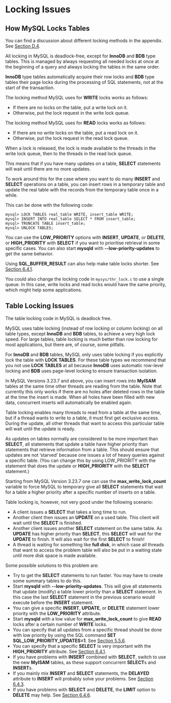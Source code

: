 # Locking Issues

## How MySQL Locks Tables

You can find a discussion about different locking methods in the appendix. See [Section D.4](https://www.oreilly.com/library/view/mysql-reference-manual/0596002653/apds04.html).

All locking in MySQL is deadlock-free, except for **InnoDB** and **BDB** type tables. This is managed by always requesting all needed locks at once at the beginning of a query and always locking the tables in the same order.

**InnoDB** type tables automatically acquire their row locks and **BDB** type tables their page locks during the processing of SQL statements, not at the start of the transaction.

The locking method MySQL uses for **WRITE** locks works as follows:

- If there are no locks on the table, put a write lock on it.
- Otherwise, put the lock request in the write lock queue.

The locking method MySQL uses for **READ** locks works as follows:

- If there are no write locks on the table, put a read lock on it.
- Otherwise, put the lock request in the read lock queue.

When a lock is released, the lock is made available to the threads in the write lock queue, then to the threads in the read lock queue.

This means that if you have many updates on a table, **SELECT** statements will wait until there are no more updates.

To work around this for the case where you want to do many **INSERT** and **SELECT** operations on a table, you can insert rows in a temporary table and update the real table with the records from the temporary table once in a while.

This can be done with the following code:

```
mysql> LOCK TABLES real_table WRITE, insert_table WRITE;
mysql> INSERT INTO real_table SELECT * FROM insert_table;
mysql> TRUNCATE TABLE insert_table;
mysql> UNLOCK TABLES;
```

You can use the **LOW_PRIORITY** options with  **INSERT**, **UPDATE**,  or **DELETE**, or **HIGH_PRIORITY** with **SELECT** if you want to prioritise retrieval in some specific cases.  You can also start **mysqld** with **--low-priority-updates** to get the same behavior.

Using **SQL_BUFFER_RESULT** can also help make table locks shorter. See [Section 6.4.1](https://www.oreilly.com/library/view/mysql-reference-manual/0596002653/ch06s04.html#mysqlref-CHP-6-SECT-4.1).

You could also change the locking code in `mysys/thr_lock.c` to use a single queue.  In this case, write locks and read locks would have the same priority, which might help some applications.

## Table Locking Issues

The table locking code in MySQL is deadlock free.

MySQL uses table locking (instead of row locking or column locking) on all table types, except **InnoDB** and **BDB** tables, to achieve a very high lock speed.  For large tables, table locking is much better than row locking for most applications, but there are, of course, some pitfalls.

For **InnoDB** and **BDB** tables, MySQL only uses table locking if you explicitly lock the table with **LOCK TABLES**. For these table types we recommend that you not use **LOCK TABLES** at all because **InnoDB** uses automatic row-level locking and **BDB** uses page-level locking to ensure transaction isolation.

In MySQL Versions 3.23.7 and above, you can insert rows into **MyISAM** tables at the same time other threads are reading from the table.  Note that currently this only works if there are no holes after deleted rows in the table at the time the insert is made. When all holes have been filled with new data, concurrent inserts will automatically be enabled again.

Table locking enables many threads to read from a table at the same time, but if a thread wants to write to a table, it must first get exclusive access.  During the update, all other threads that want to access this particular table will wait until the update is ready.

As updates on tables normally are considered to be more important than **SELECT**, all statements that update a table have higher priority than statements that retrieve information from a table. This should ensure that updates are not ‘starved’ because one issues a lot of heavy queries against a specific table. (You can change this by using LOW_PRIORITY with the statement that does the update or **HIGH_PRIORITY** with the **SELECT** statement.)

Starting from MySQL Version 3.23.7 one can use the **max_write_lock_count** variable to force MySQL to temporary give all **SELECT** statements that wait  for a table a higher priority after a specific number of inserts on a table.

Table locking is, however, not very good under the following scenario:

- A client issues a **SELECT** that takes a long time to run.
- Another client then issues an **UPDATE** on a used table. This client will wait until the **SELECT** is finished.
- Another client issues another **SELECT** statement on the same table. As **UPDATE** has higher priority than **SELECT**, this **SELECT** will wait for the **UPDATE** to finish.  It will also wait for the first **SELECT** to finish!
- A thread is waiting for something like **full disk**, in which case all threads that want to access the problem table will also be put in a waiting state until more disk space is made available.

Some possible solutions to this problem are:

- Try to get the **SELECT** statements to run faster. You may have to create some summary tables to do this.
- Start **mysqld** with **--low-priority-updates**.  This will give all statements that update (modify) a table lower priority than a **SELECT** statement. In this case the last **SELECT** statement in the previous scenario would execute before the **INSERT** statement.
- You can give a specific **INSERT**, **UPDATE**, or **DELETE** statement lower priority with the **LOW_PRIORITY** attribute.
- Start **mysqld** with a low value for **max_write_lock_count** to give **READ** locks after a certain number of **WRITE** locks.
- You can specify that all updates from a specific thread should be done with low priority by using the SQL command **SET SQL_LOW_PRIORITY_UPDATES=1**. See [Section 5.5.6](https://www.oreilly.com/library/view/mysql-reference-manual/0596002653/ch05s05.html#mysqlref-CHP-5-SECT-5.6).
- You can specify that a specific **SELECT** is very important with the **HIGH_PRIORITY** attribute. See [Section 6.4.1](https://www.oreilly.com/library/view/mysql-reference-manual/0596002653/ch06s04.html#mysqlref-CHP-6-SECT-4.1).
- If you have problems with **INSERT** combined with **SELECT**, switch to use the new **MyISAM** tables, as these support concurrent **SELECT**s and **INSERT**s.
- If you mainly mix **INSERT** and **SELECT** statements, the **DELAYED** attribute to **INSERT** will probably solve your problems. See [Section 6.4.3](https://www.oreilly.com/library/view/mysql-reference-manual/0596002653/ch06s04.html#mysqlref-CHP-6-SECT-4.3).
- If you have problems with **SELECT** and **DELETE**, the **LIMIT** option to **DELETE** may help. See [Section 6.4.6](https://www.oreilly.com/library/view/mysql-reference-manual/0596002653/ch06s04.html#mysqlref-CHP-6-SECT-4.6).